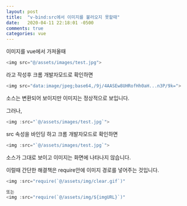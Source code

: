 ```yaml
---
layout: post
title:  "v-bind:src에서 이미지를 불러오지 못할때"
date:   2020-04-11 22:18:01 -0500
comments: true
categories: vue
---
```


이미지를 vue에서 가져올때
``` javascript
<img src="@/assets/images/test.jpg">

```
라고 작성후 크롬 개발자모드로 확인하면
``` javascript
<img src="data:image/jpeg;base64,/9j/4AASEw8UHRofHh0aH...n3P/9k=">

```
소스는 변환되어 보이지만 이미지는 정상적으로 보입니다.

그러나,
``` javascript
<img :src="`@/assets/images/test.jpg`">

```
src 속성을 바인딩 하고 크롬 개발자모드로 확인하면
``` javascript
<img :src="`@/assets/images/test.jpg`">

```
소스가 그대로 보이고 이미지는 화면에 나타나지 않습니다.

이럴때 간단한 해결책은 require안에 이미지 경로를 넣어주는 것입니다.

``` javascript
<img :src="require(`@/assets/img/clear.gif`)"

또는
<img :src="require(`@/assets/img/${imgURL}`)" 
```

